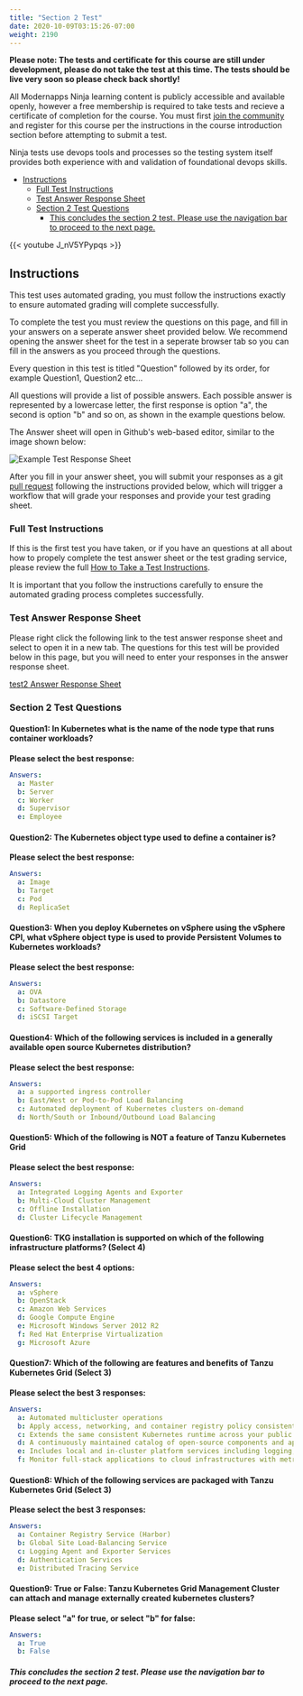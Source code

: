 ```yaml
---
title: "Section 2 Test"
date: 2020-10-09T03:15:26-07:00
weight: 2190
---
```


**Please note: The tests and certificate for this course are still under development, please do not take the test at this time. The tests should be live very soon so please check back shortly!** 


All Modernapps Ninja learning content is publicly accessible and available openly, however a free membership is required to take tests and recieve a certificate of completion for the course. You must first [join the community](https://modernapps.ninja/about/membership/) and register for this course per the instructions in the course introduction section before attempting to submit a test.

Ninja tests use devops tools and processes so the testing system itself provides both experience with and validation of foundational devops skills. 

- [Instructions](#instructions)
  - [Full Test Instructions](#full-test-instructions)
  - [Test Answer Response Sheet](#test-answer-response-sheet)
  - [Section 2 Test Questions](#section-2-test-questions)
      - [This concludes the section 2 test. Please use the navigation bar to proceed to the next page.](#this-concludes-the-section-2-test-please-use-the-navigation-bar-to-proceed-to-the-next-page)

{{< youtube J_nV5YPypqs >}}

## Instructions

This test uses automated grading, you must follow the instructions exactly to ensure automated grading will complete successfully. 

To complete the test you must review the questions on this page, and fill in your answers on a seperate answer sheet provided below. We recommend opening the answer sheet for the test in a seperate browser tab so you can fill in the answers as you proceed through the questions. 

Every question in this test is titled "Question" followed by its order, for example Question1, Question2 etc...

All questions will provide a list of possible answers. Each possible answer is represented by a lowercase letter, the first response is option "a", the second is option "b" and so on, as shown in the example questions below. 

The Answer sheet will open in Github's web-based editor, similar to the image shown below:

![Example Test Response Sheet](/introtanzustandard_ts7297/admin/assets/images/blank_test_screen_example.png)  

After you fill in your answer sheet, you will submit  your responses as a git [pull request](https://docs.github.com/en/github/collaborating-with-issues-and-pull-requests/about-pull-requests) following the instructions provided below, which will trigger a workflow that will grade your responses and provide your test grading sheet. 

### Full Test Instructions

If this is the first test you have taken, or if you have an questions at all about how to propely complete the test answer sheet or the test grading service, please review the full [How to Take a Test Instructions](https://modernapps.ninja/course_repo_template_ct8279/docs/reference/testinstructions/).  

It is important that you follow the instructions carefully to ensure the automated grading process completes successfully.

### Test Answer Response Sheet

Please right click the following link to the test answer response sheet and select to open it in a new tab. The questions for this test will be provided below in this page, but you will need to enter your responses in the answer response sheet. 

[test2 Answer Response Sheet](https://github.com/modernappsninja/introtanzustandard_ts7297/edit/main/static/admin/userdata/tests/test2.yml)  

### Section 2 Test Questions

#### **Question1:** In Kubernetes what is the name of the node type that runs container workloads? <!-- omit in toc -->

**Please select the best response:**

```yml
Answers:
  a: Master
  b: Server
  c: Worker
  d: Supervisor
  e: Employee
```

#### **Question2:** The Kubernetes object type used to define a container is?  <!-- omit in toc -->

**Please select the best response:**

```yml
Answers:
  a: Image
  b: Target
  c: Pod
  d: ReplicaSet
```

#### **Question3:** When you deploy Kubernetes on vSphere using the vSphere CPI, what vSphere object type is used to provide Persistent Volumes to Kubernetes workloads? <!-- omit in toc -->

**Please select the best response:**

```yml
Answers:
  a: OVA
  b: Datastore
  c: Software-Defined Storage
  d: iSCSI Target
```

#### **Question4:** Which of the following services is included in a generally available open source Kubernetes distribution? <!-- omit in toc -->

**Please select the best response:**

```yml
Answers:
  a: a supported ingress controller
  b: East/West or Pod-to-Pod Load Balancing
  c: Automated deployment of Kubernetes clusters on-demand
  d: North/South or Inbound/Outbound Load Balancing
```

#### **Question5:** Which of the following is NOT a feature of Tanzu Kubernetes Grid <!-- omit in toc -->

**Please select the best response:**

```yml
Answers:
  a: Integrated Logging Agents and Exporter
  b: Multi-Cloud Cluster Management
  c: Offline Installation
  d: Cluster Lifecycle Management
```

#### **Question6:** TKG installation is supported on which of the following infrastructure platforms? (Select 4) <!-- omit in toc -->

**Please select the best 4 options:**

```yml
Answers:
  a: vSphere
  b: OpenStack
  c: Amazon Web Services
  d: Google Compute Engine
  e: Microsoft Windows Server 2012 R2
  f: Red Hat Enterprise Virtualization
  g: Microsoft Azure
```

#### **Question7:** Which of the following are features and benefits of Tanzu Kubernetes Grid (Select 3) <!-- omit in toc -->

**Please select the best 3 responses:**

```yml
Answers:
  a: Automated multicluster operations
  b: Apply access, networking, and container registry policy consistently to a fleet of clusters
  c: Extends the same consistent Kubernetes runtime across your public cloud and edge environments
  d: A continuously maintained catalog of open-source components and applications
  e: Includes local and in-cluster platform services including logging, monitoring, networking, and storage services
  f: Monitor full-stack applications to cloud infrastructures with metrics, traces, span logs, and analytics
```

#### **Question8:** Which of the following services are packaged with Tanzu Kubernetes Grid (Select 3) <!-- omit in toc -->

**Please select the best 3 responses:**

```yml
Answers:
  a: Container Registry Service (Harbor)
  b: Global Site Load-Balancing Service
  c: Logging Agent and Exporter Services
  d: Authentication Services
  e: Distributed Tracing Service
```

#### **Question9:** True or False: Tanzu Kubernetes Grid Management Cluster can attach and manage externally created kubernetes clusters? <!-- omit in toc -->

**Please select "a" for true, or select "b" for false:**

```yml
Answers:
  a: True
  b: False
```

##### This concludes the section 2 test. Please use the navigation bar to proceed to the next page.
